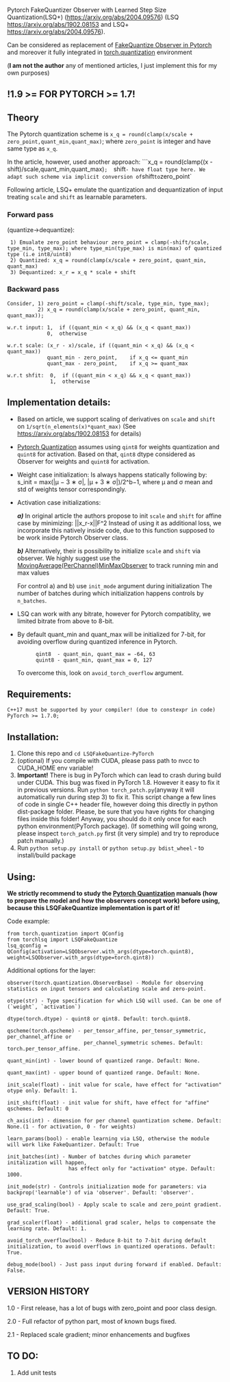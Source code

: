 Pytorch FakeQuantizer Observer with Learned Step Size Quantization(LSQ+) (https://arxiv.org/abs/2004.09576)
 (LSQ  https://arxiv.org/abs/1902.08153 and LSQ+ https://arxiv.org/abs/2004.09576).
 
 Can be considered as replacement of [FakeQuantize Observer in Pytorch](https://pytorch.org/docs/stable/torch.quantization.html#torch.quantization.FakeQuantize) and moreover it fully integrated in [torch.quantization](https://pytorch.org/docs/stable/quantization.html) environment

(**I am not the author** any of mentioned articles, I just implement this for my own purposes)
## !1.9 >= FOR PYTORCH >= 1.7! ##

## Theory
 
The Pytorch quantization scheme is `x_q = round(clamp(x/scale + zero_point,quant_min,quant_max)`; 
                                         where `zero_point` is integer and have same type as `x_q`.
            
In the article, however, used another approach: ```x_q = round(clamp((x - shift)/scale,quant_min,quant_max)`; 
`shift` - have float type here. We adapt such scheme via implicit conversion of `shift` to `zero_point`
            
Following article, LSQ+ emulate the quantization and dequantization of input treating `scale` and `shift` as learnable parameters.

### Forward pass
  (quantize->dequantize):
  
     1) Emualate zero_point behaviour zero_point = clamp(-shift/scale, type_min, type_max); where type_min(type_max) is min(max) of quantized type (i.e int8/uint8)
     2) Quantized: x_q = round(clamp(x/scale + zero_point, quant_min, quant_max)
     3) Dequantized: x_r = x_q * scale + shift

### Backward pass  

    Consider, 1) zero_point = clamp(-shift/scale, type_min, type_max);
              2) x_q = round(clamp(x/scale + zero_point, quant_min, quant_max));

    w.r.t input: 1,  if ((quant_min < x_q) && (x_q < quant_max))
                 0,  otherwise

    w.r.t scale: (x_r - x)/scale, if ((quant_min < x_q) && (x_q < quant_max)) 
                 quant_min - zero_point,    if x_q <= quant_min
                 quant_max - zero_point,    if x_q >= quant_max

    w.r.t shfit:  0,  if ((quant_min < x_q) && x_q < quant_max))
                  1,  otherwise

## Implementation details:

* Based on article, we support scaling of derivatives on `scale` and `shift` on `1/sqrt(n_elements(x)*quant_max)`
  (See https://arxiv.org/abs/1902.08153 for details)


* [Pytorch Quantization](https://pytorch.org/docs/stable/quantization.html) assumes using `qint8` for weights quantization and `quint8` for activation.
   Based on that, `qint8` dtype considered as Observer for weights and `quint8` for activation.

  
  
* Weight case initialization:
        Is always happens statically following by:
            s_init = max(|µ − 3 ∗ σ|, |µ + 3 ∗ σ|)/2^b−1, 
                     where µ and σ  mean and std of weights tensor correspondingly.
                     
                     
* Activation case initializations:

  ***a)*** In original article the authors propose to init `scale` and `shift` for affine case by minimizing: ||x_r-x||F^2
           Instead of using it as additional loss, we incorporate this natively inside code,
           due to this function supposed to be work inside Pytorch Observer class.
                
  ***b)*** Alternatively, their is possibility to initialize `scale` and `shift` via  observer.
           We highly suggest use the [MovingAverage(PerChannel)MinMaxObserver](https://pytorch.org/docs/stable/torch.quantization.html#torch.quantization.MovingAverageMinMaxObserver) to track running min and max values
                
  For control a) and b) use `init_mode` argument during initialization 
  The number of batches during which initialization happens controls by `n_batches`.

* LSQ can work with any bitrate, however for Pytorch compatiblity, we limited bitrate from above to 8-bit.

  
* By default quant_min and quant_max will be initialized for 7-bit,
   for avoiding overflow during quantized inference in Pytorch.

            qint8  - quant_min, quant_max = -64, 63
            quint8 - quant_min, quant_max = 0, 127
  To overcome this, look on `avoid_torch_overflow` argument.


## Requirements:
    C++17 must be supported by your compiler! (due to constexpr in code)
    PyTorch >= 1.7.0; 

## Installation:
1. Clone this repo and ```cd LSQFakeQuantize-PyTorch```
2. (optional) If you compile with CUDA, please pass path to nvcc to CUDA_HOME env variable!
3. **Important!** There is bug in PyTorch which can lead to crash during build under CUDA.
   This bug was fixed in PyTorch 1.8. However it easy to fix it in previous versions.
   Run ```python torch_patch.py```(anyway it will automatically run during step 3) to fix it.
   This script change a few lines of code in single C++ header file, however doing this directly in python dist-package folder.
   Please, be sure that you have rights for changing files inside this folder!
   Anyway, you should do it only once for each python environment(PyTorch package).
   (If something will going wrong, please inspect ```torch_patch.py``` first (it very simple) and try to reproduce patch manually.)
4. Run ```python setup.py install``` or ```python setup.py bdist_wheel``` - to install/build package

    
## Using:
**We strictly recommend to study the [Pytorch Quantization](https://pytorch.org/docs/stable/quantization.html) manuals (how to prepare the model and how the observers concept work) before using, because this LSQFakeQuantize implementation is part of it!**

Code example:
    
    from torch.quantization import QConfig
    from torchlsq import LSQFakeQuantize
    lsq_qconfig = QConfig(activation=LSQObserver.with_args(dtype=torch.quint8), weight=LSQObserver.with_args(dtype=torch.qint8))


Additional options for the layer:

    observer(torch.quantization.ObserverBase) - Module for observing statistics on input tensors and calculating scale and zero-point.

    otype(str) - Type specification for which LSQ will used. Can be one of (`weight`, `activation`)

    dtype(torch.dtype) - quint8 or qint8. Default: torch.quint8.

    qscheme(torch.qscheme) - per_tensor_affine, per_tensor_symmetric, per_channel_affine or 
                             per_channel_symmetric schemes. Default: torch.per_tensor_affine.
                             
    quant_min(int) - lower bound of quantized range. Default: None.

    quant_max(int) - upper bound of quantized range. Default: None.

    init_scale(float) - init value for scale, have effect for "activation" otype only. Default: 1.

    init_shift(float) - init value for shift, have effect for "affine" qschemes. Default: 0

    ch_axis(int) - dimension for per channel quantization scheme. Default: None.(1 - for activation, 0 - for weights)

    learn_params(bool) - enable learning via LSQ, otherwise the module will work like FakeQuantizer. Default: True

    init_batches(int) - Number of batches during which parameter initalization will happen,
                        has effect only for "activation" otype. Default: 1000.

    init_mode(str) - Controls initialization mode for parameters: via backprop('learnable') of via 'observer'. Default: 'observer'.

    use_grad_scaling(bool) - Apply scale to scale and zero_point gradient. Default: True.

    grad_scaler(float) - additional grad scaler, helps to compensate the learning rate. Default: 1.

    avoid_torch_overflow(bool) - Reduce 8-bit to 7-bit during default initialization, to avoid overflows in quantized operations. Default: True.

    debug_mode(bool) - Just pass input during forward if enabled. Default: False.
                                                                                  
                                                                                
## VERSION HISTORY
 1.0 - First release, has a lot of bugs with zero_point and poor class design.
 
 2.0 - Full refactor of python part, most of known bugs fixed.
 
 2.1 - Replaced scale gradient; minor enhancements and bugfixes

## TO DO:
  1. Add unit tests

